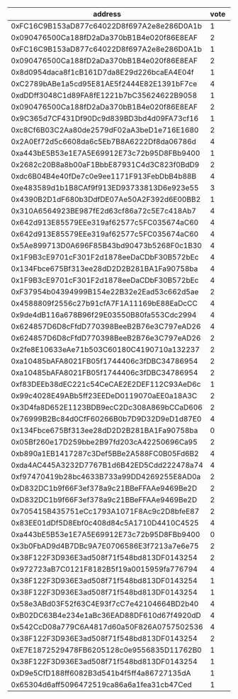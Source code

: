 address|vote|timestamp|signature
---|---|---|---
0xFC16C9B153aD877c64022D8f697A2e8e286D0A1b|1|1601382299|0x89d15b9e8a5717544b9f19f0ab995fe6c96b54c9c0820bca338d8fe7c88cd9107b7d763661285ee0c830db63619ec855444a3275b161569dad58329705098c761c
0x090476500Ca188fD2aDa370bB1B4e020f86E8EAF|2|1601382381|0x6ac6416a8afbaae7d73bda6b091e1102daae20dccd2036ebc338d5dda1445d7e17cca33d868087bbdd4ddb567ecb379cb7aa6ec4ceaddd0041874b89bb344d8c1b
0xFC16C9B153aD877c64022D8f697A2e8e286D0A1b|1|1601382421|0xcdf367bf20fa8eac495000b494b39a52b2695990d10ce64517b8b82e920de2b25e4799af05a074030f3d794bcf0a3c4956e41174d229d89c272937001b7278391c
0x090476500Ca188fD2aDa370bB1B4e020f86E8EAF|2|1601382444|0xeb3feafef69b963662bf9f940a34809caa81615f9f90a27df0ca36887d93f3d871002e9da55f1954d1fe9c86a6da0480713e48841f689d4862490c0d08af90721b
0x8d0954daca8f1cB161D7da8E29d226bcaEA4E04f|1|1601382513|0xcc9e5bd3e5b82e527fdf1d7d454a91039f60570d4516ee7f1b9979a6dfe7d90356e10e72945cf50c29ac5efd6162a70c6dce2c740060831174dd08bed3eb4fb71c
0xC2789bABe1a5cd95E81AE5f2444E82E1391bF7ce|4|1601382530|0xe29ee4e1452443369a63d0d447e5f3d8fc4b3ae3ae9c53f7c109d10ff68b1a1405b85b1645a61b026547df3d50344b19ab7f74a0828b5568fc30de3910df36bc1b
0xdDDff3048C1d89FA8fE1221b7bC35624622B9058|1|1601382539|0xac2033c3038e4ad6adfaaf0d336bd70f8fec6692600d67334dc9d4961f31a70f7ccb812a2be4d9bebde7e662546d35f7b59400790eb057d5e28e6871b548a25c1b
0x090476500Ca188fD2aDa370bB1B4e020f86E8EAF|2|1601382709|0x9346662b1b2a4034f834df7e02e68af22c1a6fb9e05c756496e13662a905c60c7f19491f3686a3fc905d00c6f8616d9f4393a77f7e5225d258ccedda9bf421d81c
0x9C365d7CF431Df90Dc9d839BD3bd4d09FA73cf16|1|1601383512|0x63519b3e47aee2a603584ca028e3902e5c079f91ae158a7bb8d42d23d9c652b14ac7daf70e2a823837d1311bbeed6b0d49e37d0c5a474de2accdde78b4fc7cc51b
0xc8Cf6B03C2Aa80de2579dF02aA3beD1e716E1680|2|1601383726|0xc31a9c14f49379b42ba1cc14a129a0dcdacae0fe93b9a469a6bfedf6845662ee0b81d688d3ff30fc3a5ad2e37e0ebc72d85904bf72ce1b121ed54abf5ab5e8cd1c
0x2A0Ef72d5c6608da6c5Eb7B8A6222Df8da06786d|4|1601383815|0xa614e1f25263962f13d8b916bba30fa38279a7d38140983cf7b105d1b72e5c2774f66f7b81fb07e7fb393f9b83e6dcbddcc6fddbc0acb2298ee6df511a198edb1c
0xa443bE5B53e1E7A5E69912E73c72b95D8FBb9400|1|1601384122|0xa7a3bc802b0d19687bc901e5beba945c3c22d1c72ab48b1991c5ecfcce9962e21b8b4cd7cd5827afb6d9eaf79238924d347abe864e4b3846a8ad79afc2c5a2af1b
0x2682c20B8a8b00aF1BbbE87931C4d3C823f0BdD9|2|1601384170|0x0f9324c09ad6b5bdc6d9a7fc0b79fc4ae2b757b3de7a4846b9353597d381d1b42614f3bd2ec7ddb2e8ec9c4493230701f66fe61e5189ea48f6cce88104844ce71b
0xdc6B04B4e40fDe7c0e9ee1171F913FebDbB4b88B|4|1601384335|0x5a820337ff3cbe490ec70ac6ff722ae0a0a6d3fefc6db07e0cdc7677e1a88622478badaa98ae56184240a66e287e28bd31f17a86211255113c8f519b312bc56a1b
0xe483589d1b1B8CAf9f913ED93733813D6e923e55|3|1601384827|0xbcb577ae1ab2b10c98aa27e15c0aa6ad1802ac51c09345e0480aa07d50f2c72b7665f20c4a1ca2b8458b08ecf12f1699a5d9d0ab77c68fb9ade4a6d08d38c75a1c
0x4390B2D1dF680b3DdfDE07Ae50A2F392d6E00BB2|1|1601385017|0x9a5e29deaa4683862c78d3f37fa9eca7c8698f5beea572449fcf91a8fe04d0635039ce8e62a4cae106a3d304ba8d9f3bdc9f582af07a6c85fee5eb066432672d1b
0x310A6564923BE987fE2d63cf86a72c5E7c418Ab7|4|1601385741|0x85b5c5bac9c90b3f19225bc8eea65ecd2741491256356911817137b30e45d0297552bfa424cbb05e28e3ac32e81afaf74dd2b361c902e1b2fac6b5d4d326fcea1b
0x642d913E85579EEe319af62577c5FC035674aC60|4|1601386365|0x28ae72be2800556a213226c9f054419ecdf396de60df0f1648484d1e03af1af7708291ef89d71159ab8bb2a37f1b6ee503fec7b7d224bfab23e375daae59886c1c
0x642d913E85579EEe319af62577c5FC035674aC60|4|1601386613|0xd7d84ba6e819d26819b5d11ad344e79e9e17d44b383e0760340923c85e17c8b90e1cc54242545e720088e3b5f86160202707f5acf4842ba051d8a8777de1a5601c
0x5Ae899713D0A696F85B43bd90473b5268F0c1B30|4|1601387111|0x32af0552eb0fbec43cb39e52f06c844294d6d9c2b4dfbb846bbb430677bb1fe81b124c6568585a90c0016fdba9f2974fa85ec5d9c7fdbdbc89fa942756f00dfe1c
0x1F9B3cE9701cF301F2d1878eeDaCDbF30B572bEc|4|1601387541|0x0fe31aeb22f2c3a1c0ac6498fb9756a765a26006697967bfee6918cc6a2dadcc25cf9ecf0c929257e338b8c5846bd94cc8e2ebd5814b38951e56a004d3332de81c
0x134Fbce675Bf313ee28dD2D2B281BA1Fa90758ba|4|1601387731|0x2b49ee79feabe95f6e317953a74fc7b0602911970d1f4c8d8920e0b39089b0267c1b1ccebb7807dc9cbe295c452bdd7e276fb91f77aeee312c0558ba76ec19271b
0x1F9B3cE9701cF301F2d1878eeDaCDbF30B572bEc|4|1601387744|0xb3111cec3fb1c2ce23f7dde210bbfd068a65e5af4bdbda0cd2296efb120ad2b7010440abd074e92cfa04ed830f0c810f398e5d9f7daacffdd3d940359b6ef4161b
0xF37954b04394999B154e22B32e2Ead53c662d5ae|2|1601388002|0xce49d8a4dd06440cbdf090170b64be18c5e8abe29813f0e4dccd6f74dedb21243b0e18d94e12d4a076553bb7fd8c357cca0b5e551e2a207eddc0ea752898054f1c
0x4588809f2556c27b91cfA7F1A11169bE88EaDcCC|4|1601388180|0xbda3ffd5ad5b9a1304ee59c98a5c5d759bd5be4ab05c541003cdefe99547d2c86cb8dd9d820737d22aa8dc134d18452daba844fd7dd2956b0dd7ba40d88a4bce1c
0x9de4dB116a678B96f29E03550B80fa553Cdc2994|4|1601388513|0xb3f8797657c91e35e71c6b88ff70393c63d8246a28efa62c6aed139e5f02848573fb5d131bd868800df248475615f9aad42ae60f26f02dc1a60329bc2dbfa39d1b
0x624857D6D8cFfdD770398BeeB2B76e3C797eAD26|4|1601389797|0xde127520ef3ad05fc988207efc661616e977b6f21b16a62e7b60bbbe5306a174615a2ee5f960e46f296a5326227a3ccfbf222a4629025dd9e8e8a231615107a71b
0x624857D6D8cFfdD770398BeeB2B76e3C797eAD26|2|1601389872|0xcca3fd1a7d874a50f1362195f6029473b766887d1abf5506716f2ab8a1c418980a78fe39ac29a6a34a2b2b605296c1d67babf1182914b3e00a1c04049ea955671c
0x2fe8E10633eAe71b503C60180C4190710a132237|2|1601391482|0xfeefcb5b70bddd123212f73dbd3a74c00c5a6770a357c8ba6e77f0e57213c56051f635fc63524cd6f3722365dd00ba7382e428c8b55c829e4ae54a9ea1e5b5451b
0xa10485bAFA8021FB05f1744406c3fDBC34786954|2|1601392889|0x64567149db0f992664a38562d323cfcfd15af8f35d1e64c4cdbe52857fcd978163d6095954076e99263936ad2eb8486f3d6c2fdcc9ba2c7e6bf1d437d3b11af71b
0xa10485bAFA8021FB05f1744406c3fDBC34786954|2|1601392987|0x803a66008b09ff5642529ec8e21be94ca0cce417fc1582529ad29c64c158004b7285767572b228bd4e0b5e941ee21c0dba19160062ac20a31c7516c924d27d1e1c
0xf83DEEb38dEC221c54CeCAE2E2DEF112C93AeD6c|1|1601393528|0xb30b170ff630f2d01942f1156cfcc123dafa8ca183d1f56525544058b6889b3807e645109d83fa0ebbf25e51131b7203e5796b0b78c11a1864ee534488b26d761b
0x99c4028E49ABb5ff23EEDeD0119070aEE0a18A3C|2|1601393711|0xaad3a7f08b9518fd91554ff5a7b902a8b5e1534910c706eeaa2cf472cda6dd7474991eac67b65ccf05a4fa3d995d7b0889aad5c29d7e6d9a1255e27b7b1b8a341c
0x3D4fa8D652E1123BDB9ecC2Dc308A869bCCaD606|2|1601397345|0x24152d155be8cd1306964b3f0152f7d028d7bb7ea56234ebe239cf3db14bf6b47037d764f746ad880ba4f7f6e4761ad80e501def8e55799797fa39782e4783921c
0x76999B2Bc84d0CfF60266B0b7D9D32D9eD1d87E0|4|1601405799|0x926a3bb3c3e876e4d4d13b64d494fa25f5e460bfddb906300500858fac74bbad756aff71fb4c4674d2f41a4e151e8a34aaaa2c65196150eb547e3127b81372711c
0x134Fbce675Bf313ee28dD2D2B281BA1Fa90758ba|0|1601417986|0xde0cc6182262acef1b7c52aea593ff971fae59c3dd27b7513c6e7bcba4db695357466e4219a4d4cd44a0f16fe2f84f76c61b921b8e39f643ba2f26e196bc5a791c
0x05Bf260e17D259bbe2B97fd203cA42250696Ca95|2|1601421453|0xa38f23c61a3c198eb3760a43d88b2eb667fa2ff7699146b8f5c74dca0f1ee63721cadaba00ea0a03122cd842ebeafba8b34be09f164fa4c261aa6584047825491b
0xb890a1EB1417287c3Def5BBe2A588FC0B05Fd6B2|4|1601426731|0x286c92227235245ae675ede3c9da28451dc6c6d4a0a702b36ff824179e7a20df77e13ce79ac3e073d99a23a1acd424a945642b758bfe5213949ff47224f4738b1b
0xda4AC445A3232D7767B1d6B42ED5Cdd222478a74|4|1601428265|0xb1dd99600445f72bef474662cdd90d80c1deedd0babc8089dd6af5d4f0282e3d511165d3ceee722a82a9a10ceafa4130847eac9e20c844ba146db55634aa73ed1c
0xf97470419b28bc4633B733a99DD4269255E8AD0a|2|1601431147|0x3075940464c3eb23996f0445ac9ccfa0914e683e64802e667e3dfecde71edaf85c22a4475f7fa3f6c5a7bdcbb0fffbc7098407726de3d22e5e2ca59afea0905c1c
0xD832DC1b9f66F3ef378a9c21BBeFFAAe9469Be2D|2|1601431590|0x26bdb509db6fd2f20c6cc7439db3acbfe24e7620b89e496b105b810224c23450377101b89224b545622e6afe49a6d9ce7f6d5daa07dd70bc5c8aa8f223e4fa661c
0xD832DC1b9f66F3ef378a9c21BBeFFAAe9469Be2D|2|1601431664|0x74f62be78294ce52cc460b8baf545c54d6f022cbe02038820892a0d39a04a40f779bbba2f32f6190efe54178db7dd8c75240fd150e899b09c6aceecf248007541b
0x705415B435751eCc1793A1071F8Ac9c2D8bfeE87|2|1601432534|0x97187775cd87921c8a8db8f67cde902c15a9037fe819143030c88cff7ea44a46258e39adf2d2759475ee6ca7a37542b2644101c7c30263bef52159391cbb6bfb1b
0x83EE01dDf5D8Ebf0c408d84c5A1710D4410C4525|4|1601434101|0xa0043776de53091ddbafb0d0d291b3ea44d796c4a2cbbd405694f8dcbcf668c26ed8796f9cffb79f979131c9403835c81a26b2b74b04f36a9bc9bbe98e5a59e61b
0xa443bE5B53e1E7A5E69912E73c72b95D8FBb9400|0|1601435327|0xcd3a74b149ba1dfc6ea7ebf9d2a01a99de1b3092076b6a8788ec1769ffae1fa865751dc8dfe90791836999fde96c6a73d7e14f168410c469f1ea4a05814b4f601c
0x3b0FbAD9d4B7DBc9A7E0706586E3f7213a7e6e75|2|1601447672|0x406581345a3c1c199469aa46ca31d44955e98d78e1042520d7329101898d12b331bd36545745bfb0168e1c44e88ff24d9ab9dabc2bfa1b0a5895471f59dacd5b1c
0x38F122F3D936E3ad508f71f548bd813DF0143254|2|1601454158|0x89ed726d1d040b9a43ab7ec542d463217d8055f3019e398a436293ddcb14c1c874612c5705c36a3816550b2f3faafeb266e75e5a109a8b8e4b8c4d95071093f51b
0x972723aB7C0121F8182B5f19a0015959fa776794|4|1601455062|0x7e86d936b701ecb007d12635bd853dafb6a13db107eefaa4b4646b9212e8943f2091c4ca17e4b5b1fdefae6f4deb9c3a79c8d88777512e30a9b48ade6daac6d41b
0x38F122F3D936E3ad508f71f548bd813DF0143254|1|1601457362|0x349e769c048afee4e2747ee29644b00631fbcfcd62f64c9240d804c11fef7acf67794d18bf8bb4cf64363302a6ea6b3b7f786e46da4a797c10be7ed5035354e41b
0x38F122F3D936E3ad508f71f548bd813DF0143254|1|1601457483|0x16324334d0d52ae7a8816cd944f9186368461705cf9d592bb408141b6ff52e8a17a38a18d6b6b92bd35e08eb4d8e73a303a4b09681454b303617d4cb58567f9f1c
0x58e3ABd03F52f63C4E93f7cC7e42104664BD2b40|4|1601457982|0x5e43c763a317da5fee5ffca981fe0dd131eb538d98f0659a562685a2f37ad83d3c0fbc90ee6161ec08787d8c3b9b2ba2b2527ddf85035ab10392d9b5ba5925041c
0xB02DC63B4e234e1aBc36EAD88DF610d67f4920dD|4|1601458365|0xc489029323878cec04b862f12969f1ddaf3851fcd0b32163a42553a0ade073e023b6d9a84a7e5a549e4ce8c4a0c44b887ebdb946248387806ce0a0731eb2f2011c
0x542CcD08a779C6A4817d60a50F826A0757502536|4|1601458704|0xb5a16c2879bcdfc0c562383e208d4ed712a265cb64c31a1f63beca451cf63c2f16e27ca796548322a822d2e1755a45080caacd4a0d4ee222b0d67807314bd03b1b
0x38F122F3D936E3ad508f71f548bd813DF0143254|2|1601458884|0xfbc351c9608018cbf502887773b191de2687d32e57037507df4b56309917af7227b8bd535b11859721d5b22056bcd044dba66ecbc53c87d2bf1a93b530862d7f1b
0xE7E1872529478FB6205128c0e9556835D11762B0|1|1601460544|0x2429008e52b7e74d624bf5e7436b5c42a870e59b9468ff055018b443f21daa596fda847fde9f146205845272912b13da4e31c736e8c4dae88e8b6cb9b83bcba51b
0x38F122F3D936E3ad508f71f548bd813DF0143254|1|1601460763|0x3c3e4d7dfbadee04e29e290646a7479f9b64285429ef8f12c9edf2d568bef6a3324257c8a831a74f2d4121d15957e1cb6fa9d51ed6501679993d134cecb0aa7d1b
0xD9e5CfD188ff6082B3d541b4f5ff4a86727135dA|1|1601460824|0x75ec110f48cef6519903542118f0f54a6c5f1880be21a5137155eaafe12d6b0f2b544cdaa9bd7d779e1085f74947707388a2edd143c195c28aba003ad41748bb1c
0x65304d6aff5096472519ca86a6a1fea31cb47Ced|1|1601461274|0xe243c58952a20c542c0b0841d61d88300a1b323ffb70fb9bcfd31542fd1313cc306bc85176bb0b47e349f6053a13facd46f02914fcf65eafba2f2f319803145a1c
